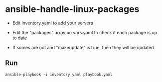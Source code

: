 # ansible-handle-linux-packages

- Edit inventory.yaml to add your servers

  
- Edit the "packages" array on vars.yaml to check if each package is up to date
- If somes are not and "makeupdate" is true, then they will be updated


## Run

```
ansible-playbook -i inventory.yaml playbook.yaml
```
